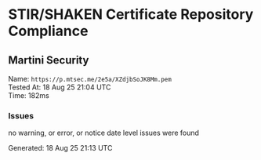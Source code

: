 # STIR/SHAKEN Certificate Repository Compliance

## Martini Security

Name: `https://p.mtsec.me/2e5a/XZdjbSoJK8Mm.pem`\
Tested At: 18 Aug 25 21:04 UTC\
Time: 182ms

### Issues

no warning, or error, or notice date level issues were found

Generated: 18 Aug 25 21:13 UTC